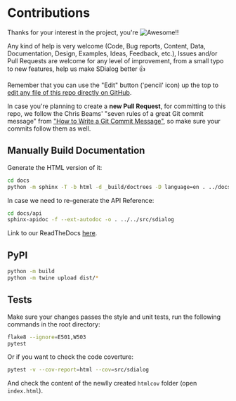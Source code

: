 # Contributions

Thanks for your interest in the project, you're ![Awesome](https://cdn.rawgit.com/sindresorhus/awesome/d7305f38d29fed78fa85652e3a63e154dd8e8829/media/badge.svg)!!

Any kind of help is very welcome (Code, Bug reports, Content, Data, Documentation, Design, Examples, Ideas, Feedback, etc.),  Issues and/or Pull Requests are welcome for any level of improvement, from a small typo to new features, help us make SDialog better :+1:

Remember that you can use the "Edit" button ('pencil' icon) up the top to [edit any file of this repo directly on GitHub](https://help.github.com/en/github/managing-files-in-a-repository/editing-files-in-your-repository).

In case you're planning to create a **new Pull Request**, for committing to this repo, we follow the Chris Beams' "seven rules of a great Git commit message" from ["How to Write a Git Commit Message"](https://chris.beams.io/posts/git-commit/), so make sure your commits follow them as well.

## Manually Build Documentation

Generate the HTML version of it:
```bash
cd docs
python -m sphinx -T -b html -d _build/doctrees -D language=en . ../docs_html
```

In case we need to re-generate the API Reference:
```bash
cd docs/api
sphinx-apidoc -f --ext-autodoc -o . ../../src/sdialog
```

Link to our ReadTheDocs [here](https://app.readthedocs.org/projects/sdialog/builds/28462329/).

## PyPI

```bash
python -m build
python -m twine upload dist/*
```

## Tests

Make sure your changes passes the style and unit tests, run the following commands in the root directory:

```bash
flake8 --ignore=E501,W503
pytest
```

Or if you want to check the code coverture:
```bash
pytest -v --cov-report=html --cov=src/sdialog
```
And check the content of the newlly created `htmlcov` folder (open `index.html`).
